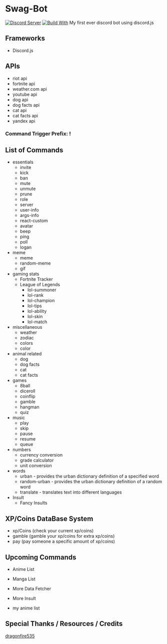 # Swag-Bot
[![Discord Server](https://discordapp.com/api/guilds/468302650337787914/embed.png)](https://discord.gg/ZG3UCB5)
[![Build With](https://img.shields.io/npm/v/discord.js.svg?maxAge=3600)](https://www.npmjs.com/package/discord.js)
My first ever discord bot using discord.js

## Frameworks
- Discord.js

## APIs
- riot api
- fortnite api
- weather.com api
- youtube api
- dog api
- dog facts api
- cat api
- cat facts api
- yandex api


### Command Trigger Prefix: !

## List of Commands
- essentials
    - invite
    - kick
    - ban
    - mute
    - unmute
    - prune
    - role
    - server
    - user-info
    - args-info
    - react-custom
    - avatar
    - beep
    - ping
    - poll
    - logan
- meme
    - meme
    - random-meme
    - gif
- gaming stats
    - Fortnite Tracker
    - League of Legends
        - lol-summoner
        - lol-rank
        - lol-champion
        - lol-tips
        - lol-ability
        - lol-skin
        - lol-match
- miscellaneous 
    - weather
    - zodiac
    - colors
    - color
- animal related
    - dog
    - dog facts
    - cat
    - cat facts
- games
    - 8ball
    - diceroll
    - coinflip
    - gamble
    - hangman
    - quiz
- music
    - play
    - skip
    - pause
    - resume
    - queue
- numbers
    - currency conversion
    - grade calculator
    - unit conversion
- words
    - urban - provides the urban dictionary definition of a specified word
    - random-urban - provides the urban dictionary definition of a random word
    - translate - translates text into different languages
- Insult
    - Fancy Insults

## XP/Coins DataBase System
- xp/Coins (check your current xp/coins)
- gamble (gamble your xp/coins for extra xp/coins)
- pay (pay someone a specific amount of xp/coins)

## Upcoming Commands
- Anime List
- Manga List
- More Data Fetcher
- More Insult

- my anime list

## Special Thanks / Resources / Credits
[dragonfire535](https://github.com/dragonfire535)


    
